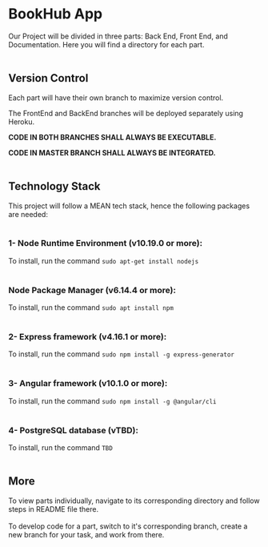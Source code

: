 # BookHub App

Our Project will be divided in three parts: Back End, Front End, and Documentation. 
Here you will find a directory for each part. <br><br>

## Version Control

Each part will have their own branch to maximize version control.<br>

The FrontEnd and BackEnd branches will be deployed separately using Heroku.<br>

<strong>CODE IN BOTH BRANCHES SHALL ALWAYS BE EXECUTABLE.</strong><br>

<strong>CODE IN MASTER BRANCH SHALL ALWAYS BE INTEGRATED.</strong><br><br>

## Technology Stack

This project will follow a MEAN tech stack, hence the following packages are needed: <br><br>

### 1- Node Runtime Environment (v10.19.0 or more): 
To install, run the command `sudo apt-get install nodejs`<br><br>

 ###  Node Package Manager (v6.14.4 or more): 
 To install, run the command `sudo apt install npm`<br><br>

### 2- Express framework (v4.16.1 or more): 
To install, run the command `sudo npm install -g express-generator`<br><br>

### 3- Angular framework (v10.1.0 or more): 
To install, run the command `sudo npm install -g @angular/cli`<br><br>

### 4- PostgreSQL database (vTBD): 
To install, run the command `TBD`<br><br>

## More

To view parts individually, navigate to its corresponding directory and follow steps in README file there. <br><br> 
To develop code for a part, switch to it's corresponding branch, create a new branch for your task, and work from there.
